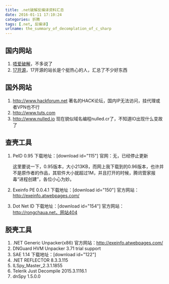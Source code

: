 ```yaml
---
title: .net破解反编译资料汇总
date: 2016-01-11 17:10:24
categories: 折腾
tags: [.net, 反编译]
urlname: the_summary_of_decomplation_of_c_sharp
---
```


## 国内网站

1. [唔爱破解](www.52pojie.cn )，不多说了
2. [17开源](http://www.17ky.net/)，17开源的站长是个挺热心的人，汇总了不少好东西

## 国外网站

1. http://www.hackforum.net 著名的HACK论坛，国内IP无法访问，挂代理或者VPN也不行
2. http://www.tuts.com
3. http://www.nulled.io 现在貌似域名编程nulled.cr了，不知道IO出现什么变故了

## 查壳工具

1. PeID 0.95 下载地址：[download id="115"] 官网：无，已经停止更新

    这里要说一下，0.95版本，大小213KB，而网上我下载到的0.96版本，也许并不是原作者的作品，其软件大小就超过1M，并且打开的时候，腾讯管家报毒“进程创建”，各位小心为妙。

2. Exeinfo PE 0.0.4.1 下载地址：[download id="150"] 官方网站：http://exeinfo.atwebpages.com/
3. Dot Net ID 下载地址：[download id="154"] 官方网站：http://rongchaua.net，网站404

## 脱壳工具

1. .NET Generic Unpacker(x86) 官方网站：http://exeinfo.atwebpages.com/
2. DNGuard HVM Unpacker 3.71 trial support
3. SAE 1.14 下载地址：[download id="122"]
4. .NET REFLECTOR 8.3.3.115
5. ILSpy_Master_2.3.1.1855
6. Telerik Just Decompile 2015.3.1116.1
7. dnSpy 1.5.0.0